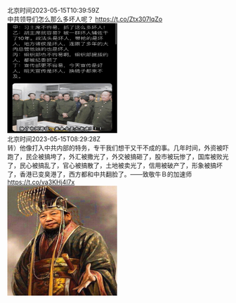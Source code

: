 北京时间2023-05-15T10:39:59Z<br>中共领导们怎么那么多坏人呢？ https://t.co/Ztx307lqZo<br><img src='/temp/2023/1657938851183165440_0.jpg' width='250' height='250'><br>北京时间2023-05-15T08:29:28Z<br>转）他像打入中共内部的特务，专干我们想干又干不成的事。几年时间，外资被吓跑了，民企被搞垮了，外汇被撒光了，外交被搞砸了，股市被玩惨了，国库被败光了，民心被搞乱了，官心被搞散了，土地被卖光了，信用被破产了，形象被搞坏了，香港已变臭港了，西方都和中共翻脸了。——致敬牛Ｂ的加速师 https://t.co/va3KHj4l7x<br><img src='/temp/2023/1657906006095962113_0.jpg' width='250' height='250'><br>